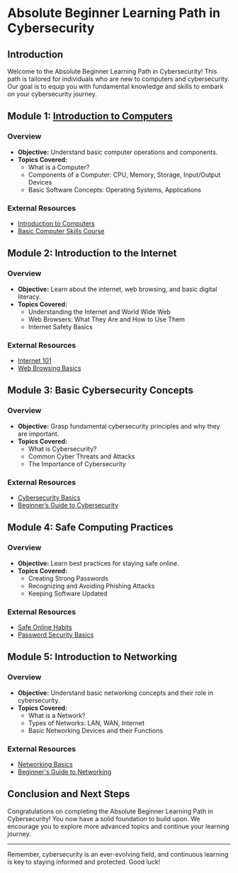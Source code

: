 # Absolute Beginner Learning Path in Cybersecurity

## Introduction
Welcome to the Absolute Beginner Learning Path in Cybersecurity! This path is tailored for individuals who are new to computers and cybersecurity. Our goal is to equip you with fundamental knowledge and skills to embark on your cybersecurity journey.

## Module 1: [Introduction to Computers](/absolute-beginner/intro-to-computers.html)

### Overview
- **Objective:** Understand basic computer operations and components.
- **Topics Covered:**
  - What is a Computer?
  - Components of a Computer: CPU, Memory, Storage, Input/Output Devices
  - Basic Software Concepts: Operating Systems, Applications

### External Resources
- [Introduction to Computers](https://www.computerbasics.com/)
- [Basic Computer Skills Course](https://www.gcflearnfree.org/computerbasics/)

## Module 2: Introduction to the Internet

### Overview
- **Objective:** Learn about the internet, web browsing, and basic digital literacy.
- **Topics Covered:**
  - Understanding the Internet and World Wide Web
  - Web Browsers: What They Are and How to Use Them
  - Internet Safety Basics

### External Resources
- [Internet 101](https://www.digitalunite.com/technology-guides/internet-basics)
- [Web Browsing Basics](https://edu.gcfglobal.org/en/internetbasics/)

## Module 3: Basic Cybersecurity Concepts

### Overview
- **Objective:** Grasp fundamental cybersecurity principles and why they are important.
- **Topics Covered:**
  - What is Cybersecurity?
  - Common Cyber Threats and Attacks
  - The Importance of Cybersecurity

### External Resources
- [Cybersecurity Basics](https://www.kaspersky.com/resource-center/definitions/what-is-cyber-security)
- [Beginner’s Guide to Cybersecurity](https://www.cyberdegrees.org/resources/beginners-guide/)

## Module 4: Safe Computing Practices

### Overview
- **Objective:** Learn best practices for staying safe online.
- **Topics Covered:**
  - Creating Strong Passwords
  - Recognizing and Avoiding Phishing Attacks
  - Keeping Software Updated

### External Resources
- [Safe Online Habits](https://staysafeonline.org/stay-safe-online/)
- [Password Security Basics](https://www.lastpass.com/password-basics)

## Module 5: Introduction to Networking

### Overview
- **Objective:** Understand basic networking concepts and their role in cybersecurity.
- **Topics Covered:**
  - What is a Network?
  - Types of Networks: LAN, WAN, Internet
  - Basic Networking Devices and their Functions

### External Resources
- [Networking Basics](https://www.cisco.com/c/en/us/solutions/small-business/resource-center/networking/networking-basics.html)
- [Beginner's Guide to Networking](https://www.techopedia.com/2/28228/networks/networking-for-beginners)

## Conclusion and Next Steps

Congratulations on completing the Absolute Beginner Learning Path in Cybersecurity! You now have a solid foundation to build upon. We encourage you to explore more advanced topics and continue your learning journey.

---

Remember, cybersecurity is an ever-evolving field, and continuous learning is key to staying informed and protected. Good luck!
